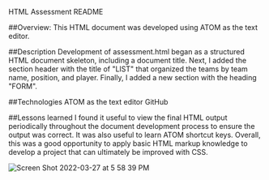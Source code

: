 
HTML Assessment README

##Overview:
This HTML document was developed using ATOM as the text editor.

##Description
Development of assessment.html began as a structured HTML document skeleton, including a document title.
Next, I added the section header with the title of "LIST" that organized the teams by team name, position, and player.
Finally, I added a new section with the heading "FORM".

##Technologies
ATOM as the text editor
GitHub

##Lessons learned
I found it useful to view the final HTML output periodically throughout the document development process to ensure the
output was correct. It was also useful to learn ATOM shortcut keys. Overall, this was a good opportunity to apply basic
HTML markup knowledge to develop a project that can ultimately be improved with CSS.

![Screen Shot 2022-03-27 at 5 58 39 PM](https://user-images.githubusercontent.com/98860982/160308014-30344102-351a-465f-8276-8ded8cf5689f.png)
